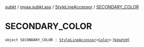 [subkt](../../index.md) / [myaa.subkt.ass](../index.md) / [StyleLineAccessor](index.md) / [SECONDARY_COLOR](./-s-e-c-o-n-d-a-r-y_-c-o-l-o-r.md)

# SECONDARY_COLOR

`object SECONDARY_COLOR : `[`StyleLineAccessor`](index.md)`<`[`Color`](https://docs.oracle.com/javase/9/docs/api/java/awt/Color.html)`>` [(source)](https://github.com/Myaamori/SubKt/blob/0.1.19/src/main/kotlin/myaa/subkt/ass/parser.kt#L507)